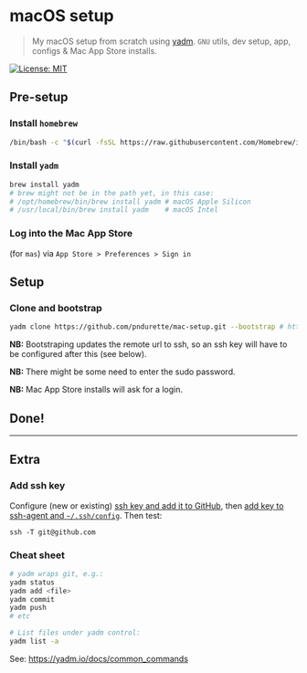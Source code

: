 # macOS setup

>  My macOS setup from scratch using [yadm](https://yadm.io).
> `GNU` utils, dev setup, app, configs & Mac App Store installs.

[![License: MIT](https://img.shields.io/badge/License-MIT-yellow.svg)](https://opensource.org/licenses/MIT)

## Pre-setup

### Install `homebrew`

```bash
/bin/bash -c "$(curl -fsSL https://raw.githubusercontent.com/Homebrew/install/HEAD/install.sh)"
```

### Install `yadm`

```bash
brew install yadm
# brew might not be in the path yet, in this case:
# /opt/homebrew/bin/brew install yadm # macOS Apple Silicon
# /usr/local/bin/brew install yadm    # macOS Intel
```

### Log into the Mac App Store

(for `mas`) via `App Store > Preferences > Sign in`

## Setup

### Clone and bootstrap

```bash
yadm clone https://github.com/pndurette/mac-setup.git --bootstrap # https!
```

**NB:** Bootstraping updates the remote url to ssh, so an ssh key will have to be configured after this (see below).

**NB:** There might be some need to enter the sudo password.

**NB:** Mac App Store installs will ask for a login.

## Done!

----

## Extra

### Add ssh key

Configure (new or existing) [ssh key and add it to GitHub](https://help.github.com/articles/connecting-to-github-with-ssh/), then [add key to ssh-agent and `~/.ssh/config`](https://help.github.com/articles/generating-a-new-ssh-key-and-adding-it-to-the-ssh-agent/#adding-your-ssh-key-to-the-ssh-agent). Then test:

```
ssh -T git@github.com
```

### Cheat sheet

```bash
# yadm wraps git, e.g.:
yadm status
yadm add <file>
yadm commit
yadm push
# etc

# List files under yadm control:
yadm list -a
```

See: https://yadm.io/docs/common_commands
